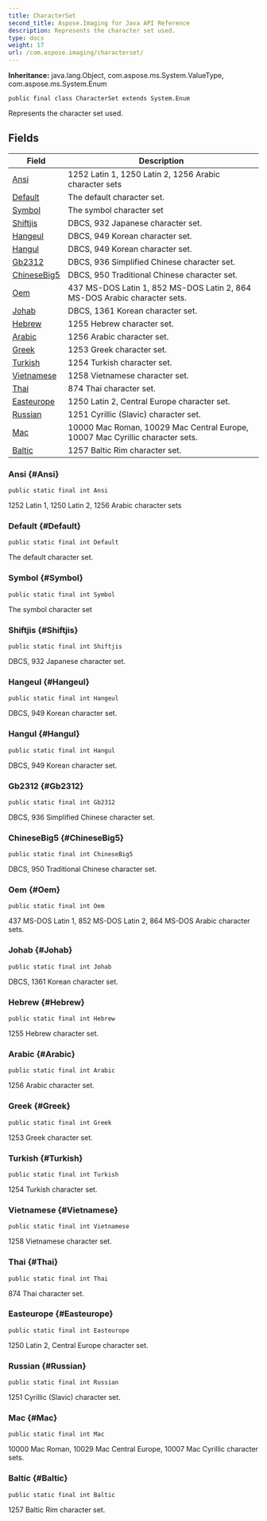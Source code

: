 ```yaml
---
title: CharacterSet
second_title: Aspose.Imaging for Java API Reference
description: Represents the character set used.
type: docs
weight: 17
url: /com.aspose.imaging/characterset/
---
```

**Inheritance:**
java.lang.Object, com.aspose.ms.System.ValueType, com.aspose.ms.System.Enum
```
public final class CharacterSet extends System.Enum
```

Represents the character set used.
## Fields

| Field | Description |
| --- | --- |
| [Ansi](#Ansi) | 1252 Latin 1, 1250 Latin 2, 1256 Arabic character sets |
| [Default](#Default) | The default character set. |
| [Symbol](#Symbol) | The symbol character set |
| [Shiftjis](#Shiftjis) | DBCS, 932 Japanese character set. |
| [Hangeul](#Hangeul) | DBCS, 949 Korean character set. |
| [Hangul](#Hangul) | DBCS, 949 Korean character set. |
| [Gb2312](#Gb2312) | DBCS, 936 Simplified Chinese character set. |
| [ChineseBig5](#ChineseBig5) | DBCS, 950 Traditional Chinese character set. |
| [Oem](#Oem) | 437 MS-DOS Latin 1, 852 MS-DOS Latin 2, 864 MS-DOS Arabic character sets. |
| [Johab](#Johab) | DBCS, 1361 Korean character set. |
| [Hebrew](#Hebrew) | 1255 Hebrew character set. |
| [Arabic](#Arabic) | 1256 Arabic character set. |
| [Greek](#Greek) | 1253 Greek character set. |
| [Turkish](#Turkish) | 1254 Turkish character set. |
| [Vietnamese](#Vietnamese) | 1258 Vietnamese character set. |
| [Thai](#Thai) | 874 Thai character set. |
| [Easteurope](#Easteurope) | 1250 Latin 2, Central Europe character set. |
| [Russian](#Russian) | 1251 Cyrillic (Slavic) character set. |
| [Mac](#Mac) | 10000 Mac Roman, 10029 Mac Central Europe, 10007 Mac Cyrillic character sets. |
| [Baltic](#Baltic) | 1257 Baltic Rim character set. |
### Ansi {#Ansi}
```
public static final int Ansi
```


1252 Latin 1, 1250 Latin 2, 1256 Arabic character sets

### Default {#Default}
```
public static final int Default
```


The default character set.

### Symbol {#Symbol}
```
public static final int Symbol
```


The symbol character set

### Shiftjis {#Shiftjis}
```
public static final int Shiftjis
```


DBCS, 932 Japanese character set.

### Hangeul {#Hangeul}
```
public static final int Hangeul
```


DBCS, 949 Korean character set.

### Hangul {#Hangul}
```
public static final int Hangul
```


DBCS, 949 Korean character set.

### Gb2312 {#Gb2312}
```
public static final int Gb2312
```


DBCS, 936 Simplified Chinese character set.

### ChineseBig5 {#ChineseBig5}
```
public static final int ChineseBig5
```


DBCS, 950 Traditional Chinese character set.

### Oem {#Oem}
```
public static final int Oem
```


437 MS-DOS Latin 1, 852 MS-DOS Latin 2, 864 MS-DOS Arabic character sets.

### Johab {#Johab}
```
public static final int Johab
```


DBCS, 1361 Korean character set.

### Hebrew {#Hebrew}
```
public static final int Hebrew
```


1255 Hebrew character set.

### Arabic {#Arabic}
```
public static final int Arabic
```


1256 Arabic character set.

### Greek {#Greek}
```
public static final int Greek
```


1253 Greek character set.

### Turkish {#Turkish}
```
public static final int Turkish
```


1254 Turkish character set.

### Vietnamese {#Vietnamese}
```
public static final int Vietnamese
```


1258 Vietnamese character set.

### Thai {#Thai}
```
public static final int Thai
```


874 Thai character set.

### Easteurope {#Easteurope}
```
public static final int Easteurope
```


1250 Latin 2, Central Europe character set.

### Russian {#Russian}
```
public static final int Russian
```


1251 Cyrillic (Slavic) character set.

### Mac {#Mac}
```
public static final int Mac
```


10000 Mac Roman, 10029 Mac Central Europe, 10007 Mac Cyrillic character sets.

### Baltic {#Baltic}
```
public static final int Baltic
```


1257 Baltic Rim character set.

